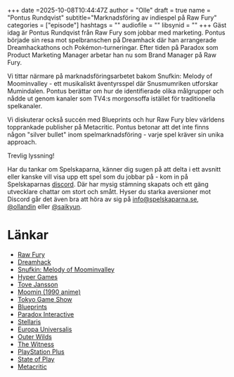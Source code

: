 +++
date =2025-10-08T10:44:47Z
author = "Olle"
draft = true 
name = "Pontus Rundqvist"
subtitle="Marknadsföring av indiespel på Raw Fury"
categories = ["episode"]
hashtags = ""
audiofile = ""
libsynid = ""
+++
Gäst idag är Pontus Rundqvist från Raw Fury som jobbar med marketing. Pontus började sin resa mot spelbranschen på Dreamhack där han arrangerade Dreamhackathons och Pokémon-turneringar. Efter tiden på Paradox som Product Marketing Manager arbetar han nu som Brand Manager på Raw Fury.

Vi tittar närmare på marknadsföringsarbetet bakom Snufkin: Melody of Moominvalley - ett musikaliskt äventyrsspel där Snusmumriken utforskar Mumindalen. Pontus berättar om hur de identifierade olika målgrupper och nådde ut genom kanaler som TV4:s morgonsoffa istället för traditionella spelkanaler.

Vi diskuterar också succén med Blueprints och hur Raw Fury blev världens topprankade publisher på Metacritic. Pontus betonar att det inte finns någon "silver bullet" inom spelmarknadsföring - varje spel kräver sin unika approach.

Trevlig lyssning!

Har du tankar om Spelskaparna, känner dig sugen på att delta i ett avsnitt eller kanske vill visa upp ett spel som du jobbar på - kom in på Spelskaparnas [discord](https://discord.gg/hBHEXss). Där har mysig stämning skapats och ett gäng utvecklare chattar om stort och smått. Hyser du starka aversioner mot Discord går det även bra att höra av sig på info@spelskaparna.se, [@ollandin](https://twitter.com/ollelandin) eller [@saikyun](https://twitter.com/Saikyun).

# Länkar
* [Raw Fury](https://rawfury.com/)
* [Dreamhack](https://dreamhack.com/)
* [Snufkin: Melody of Moominvalley](https://store.steampowered.com/app/1865840/Snufkin_Melody_of_Moominvalley/)
* [Hyper Games](https://hypergames.no/)
* [Tove Jansson](https://en.wikipedia.org/wiki/Tove_Jansson)
* [Moomin (1990 anime)](https://en.wikipedia.org/wiki/Moomin_(1990_TV_series))
* [Tokyo Game Show](https://tgs.nikkeibp.co.jp/tgs/2024/en/)
* [Blueprints](https://store.steampowered.com/app/2155850/Blueprints/)
* [Paradox Interactive](https://www.paradoxinteractive.com/)
* [Stellaris](https://store.steampowered.com/app/281990/Stellaris/)
* [Europa Universalis](https://store.steampowered.com/app/236850/Europa_Universalis_IV/)
* [Outer Wilds](https://store.steampowered.com/app/753640/Outer_Wilds/)
* [The Witness](https://store.steampowered.com/app/210970/The_Witness/)
* [PlayStation Plus](https://www.playstation.com/en-us/ps-plus/)
* [State of Play](https://www.playstation.com/en-us/state-of-play/)
* [Metacritic](https://www.metacritic.com/)